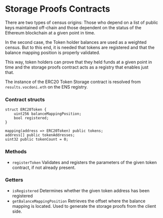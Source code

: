 # Storage Proofs Contracts

There are two types of census origins: Those who depend on a list of public keys maintained off-chain and those dependent on the status of the Ethereum blockchain at a given point in time.

In the second case, the Token holder balances are used as a weighted census. But to this end, it is needed that tokens are registered and that the balance mapping position is properly validated.


This way, token holders can prove that they held funds at a given point in time and the storage proofs contract acts as a registry that enables just that. 

The instance of the ERC20 Token Storage contract is resolved from `results.vocdoni.eth` on the ENS registry.

### Contract structs

```solidity
struct ERC20Token {
    uint256 balanceMappingPosition;
    bool registered;
}

mapping(address => ERC20Token) public tokens;
address[] public tokenAddresses;
uint32 public tokenCount = 0;
```

### Methods

- `registerToken` Validates and registers the parameters of the given token contract, if not already present.

### Getters

- `isRegistered` Determines whether the given token address has been registered
- `getBalanceMappingPosition` Retrieves the offset where the balance mapping is located. Used to generate the storage proofs from the client side.




